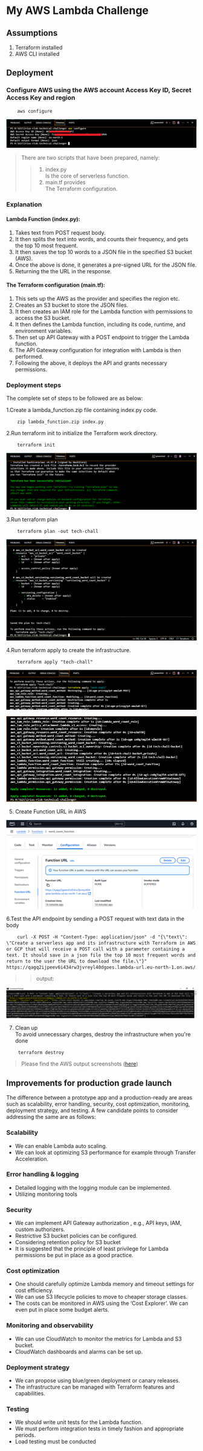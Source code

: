 #  My AWS Lambda Challenge

## Assumptions
1. Terraform installed
2. AWS CLI installed

## Deployment

### Configure AWS using the AWS account Access Key ID, Secret Access Key and region

        aws configure

![screenshot](screenshots/aws_configure.png)

> There are two scripts that have been prepared, namely: 
>> 1.	index.py  
Is the core of serverless function.
>> 2.	main.tf provides  
The Terraform configuration.

### Explanation
#### Lambda Function (index.py):
1. Takes text from POST request body.
2. It then splits the text into words, and counts their frequency, and gets the top 10 most frequent.
3. It then saves the top 10 words to a JSON file in the specified S3 bucket (AWS).
4. Once the above is done, it generates a pre-signed URL for the JSON file.
5. Returning the the URL in the response.

#### The Terraform configuration (main.tf):
1. This sets up the AWS as the provider and specifies the region etc.
2. Creates an S3 bucket to store the JSON files.
3. It then creates an IAM role for the Lambda function with permissions to access the S3 bucket.
4. It then defines the Lambda function, including its code, runtime, and environment variables.
5. Then set up API Gateway with a POST endpoint to trigger the Lambda function.
6. The API Gateway configuration for integration with Lambda is then performed.
7. Following the above, it deploys the API and grants necessary permissions.

### Deployment steps
The complete set of steps to be followed are as below:

1.Create a lambda_function.zip file containing index.py code.

        zip lambda_function.zip index.py

2.Run terraform init to initialize the Terraform work directory.

        terraform init
![screenshot](screenshots/terraform_init.PNG)


3.Run terraform plan

        terraform plan -out tech-chall
![screenshot](screenshots/terraform_plan.PNG)

4.Run terraform apply to create the infrastructure.

        terraform apply "tech-chall"
![screenshot](screenshots/terraform_apply_techchall.PNG)

![screenshot](screenshots/Apply_complete.PNG)

5. Create Function URL in AWS

![screenshot](output/create_function_url.PNG)

6.Test the API endpoint by sending a POST request with text data in the body

        curl -X POST -H "Content-Type: application/json" -d "{\"text\": \"Create a serverless app and its infrastructure with Terraform in AWS or GCP that will receive a POST call with a parameter containing a text. It should save in a json file the top 10 most frequent words and return to the user the URL to download the file.\"}" https://qagq2ijpeev6i434rw3jvreyl40dgoes.lambda-url.eu-north-1.on.aws/

>>output:

![screenshot](output/download_url.PNG)

7. Clean up  
To avoid unnecessary charges, destroy the infrastructure when you're done

        terraform destroy

> Please find the AWS output screenshots ([here](output)) 

## Improvements for production grade launch
The difference between a prototype app and a production-ready are areas such as scalability, error handling, security, cost optimization, monitoring, deployment strategy, and testing. A few candidate points to consider addressing the same are as follows:

### Scalability
- We can enable Lambda auto scaling.
- We can look at optimizing S3 performance for example through Transfer Acceleration.


### Error handling & logging
- Detailed logging with the logging module can be implemented.
- Utilizing monitoring tools

### Security
- We can implement API Gateway authorization , e.g., API keys, IAM, custom authorizers.
- Restrictive S3 bucket policies can be configured.
- Considering retention policy for S3 bucket
- It is suggested that the principle of least privilege for Lambda permissions be put in place as a good practice.

### Cost optimization
- One should carefully optimize Lambda memory and timeout settings for cost efficiency.
- We can use S3 lifecycle policies to move to cheaper storage classes.
- The costs can be monitored in AWS using the ‘Cost Explorer’. We can even put in place some budget alerts.

### Monitoring and observability
- We can use CloudWatch to monitor the metrics for Lambda and S3 bucket.
- CloudWatch dashboards and alarms can be set up.

### Deployment strategy
- We can propose using blue/green deployment or canary releases.
- The infrastructure can be managed with Terraform features and capabilities.

### Testing
- We should write unit tests for the Lambda function.
- We must perform integration tests in timely fashion and appropriate periods.
- Load testing must be conducted
